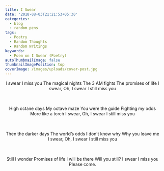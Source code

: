 ```yaml
---
title: I Swear
date: '2018-08-03T21:21:53+05:30'
categories:
  - blog
  - random pens
tags:
  - Poetry
  - Random Thoughts
  - Random Writings
keywords:
  - Poem on I Swear (Poetry)
autoThumbnailImage: false
thumbnailImagePosition: top
coverImage: /images/uploads/cover-post.jpg
---
```

<center>
I swear I miss you
The magical nights
The 3 AM fights
The promises of life
I swear, Oh, I swear
I still miss you

<br><br>
High octane days
My octave maze
You were the guide
Fighting my odds
More like a torch
I swear, Oh, I swear
I still miss you

<br><br>
Then the darker days
The world’s odds
I don’t know why
Why you leave me
I swear, Oh, I swear
I still miss you

<br><br>
Still I wonder
Promises of life
I will be there
Will you still?
I swear I miss you
Please come.
</center>
